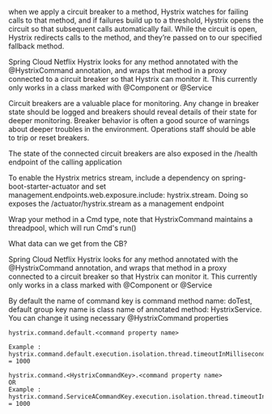 when we apply a circuit breaker to a method, Hystrix watches for failing calls to that method, and if failures build up to a threshold, Hystrix opens the circuit so that subsequent calls automatically fail. While the circuit is open, Hystrix redirects calls to the method, and they’re passed on to our specified fallback method.

Spring Cloud Netflix Hystrix looks for any method annotated with the @HystrixCommand annotation, and wraps that method in a proxy connected to a circuit breaker so that Hystrix can monitor it. This currently only works in a class marked with @Component or @Service

Circuit breakers are a valuable place for monitoring. Any change in breaker state should be logged and breakers should reveal details of their state for deeper monitoring. Breaker behavior is often a good source of warnings about deeper troubles in the environment. Operations staff should be able to trip or reset breakers.

The state of the connected circuit breakers are also exposed in the /health endpoint of the calling application

To enable the Hystrix metrics stream, include a dependency on spring-boot-starter-actuator and set management.endpoints.web.exposure.include: hystrix.stream. Doing so exposes the /actuator/hystrix.stream as a management endpoint

Wrap your method in a Cmd type, note that HystrixCommand maintains a threadpool, which will run Cmd's run()

What data can we get from the CB?

Spring Cloud Netflix Hystrix looks for any method annotated with the @HystrixCommand annotation, and wraps that method in a proxy connected to a circuit breaker so that Hystrix can monitor it. This currently only works in a class marked with @Component or @Service

By default the name of command key is command method name: doTest, default group key name is class name of annotated method: HystrixService. You can change it using necessary @HystrixCommand properties

```
hystrix.command.default.<command property name>
 
Example : hystrix.command.default.execution.isolation.thread.timeoutInMilliseconds = 1000

hystrix.command.<HystrixCommandKey>.<command property name>
OR
Example : hystrix.command.ServiceACommandKey.execution.isolation.thread.timeoutInMilliseconds = 1000
```
